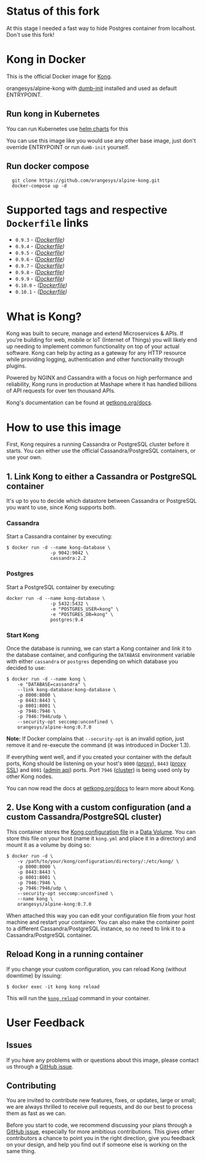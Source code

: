 
# Status of this fork

At this stage I needed a fast way to hide Postgres container from localhost. Don't use this fork!

# Kong in Docker

This is the official Docker image for [Kong][kong-site-url].

orangesys/alpine-kong with [dumb-init](https://github.com/Yelp/dumb-init) installed and used as default ENTRYPOINT.

## Run kong in Kubernetes
You can run Kubernetes use [helm charts](https://github.com/orangesys/charts/tree/master/kong) for this


You can use this image like you would use any other base image, just
don't override ENTRYPOINT or run `dumb-init` yourself.

## Run docker compose
```shell
  git clone https://github.com/orangesys/alpine-kong.git
  docker-compose up -d
```

# Supported tags and respective `Dockerfile` links

- `0.9.3` - *([Dockerfile](https://raw.githubusercontent.com/orangesys/alpine-kong/v0.9.3/0.9.3/Dockerfile))*
- `0.9.4` - *([Dockerfile](https://raw.githubusercontent.com/orangesys/alpine-kong/v0.9.4/0.9.4/Dockerfile))*
- `0.9.5` - *([Dockerfile](https://raw.githubusercontent.com/orangesys/alpine-kong/v0.9.5/0.9.5/Dockerfile))*
- `0.9.6` - *([Dockerfile](https://raw.githubusercontent.com/orangesys/alpine-kong/v0.9.6/0.9.6/Dockerfile))*
- `0.9.7` - *([Dockerfile](https://raw.githubusercontent.com/orangesys/alpine-kong/v0.9.7/0.9.7/Dockerfile))*
- `0.9.8` - *([Dockerfile](https://raw.githubusercontent.com/orangesys/alpine-kong/v0.9.8/0.9.8/Dockerfile))*
- `0.9.9` - *([Dockerfile](https://raw.githubusercontent.com/orangesys/alpine-kong/v0.9.9/0.9.9/Dockerfile))*
- `0.10.0` - *([Dockerfile](https://raw.githubusercontent.com/orangesys/alpine-kong/v0.10.0/0.10.0/Dockerfile))*
- `0.10.1` - *([Dockerfile](https://raw.githubusercontent.com/orangesys/alpine-kong/v0.10.1/0.10.1/Dockerfile))*

# What is Kong?

Kong was built to secure, manage and extend Microservices & APIs. If you're building for web, mobile or IoT (Internet of Things) you will likely end up needing to implement common functionality on top of your actual software. Kong can help by acting as a gateway for any HTTP resource while providing logging, authentication and other functionality through plugins.

Powered by NGINX and Cassandra with a focus on high performance and reliability, Kong runs in production at Mashape where it has handled billions of API requests for over ten thousand APIs.

Kong's documentation can be found at [getkong.org/docs][kong-docs-url].

# How to use this image

First, Kong requires a running Cassandra or PostgreSQL cluster before it starts. You can either use the official Cassandra/PostgreSQL containers, or use your own.

## 1. Link Kong to either a Cassandra or PostgreSQL container

It's up to you to decide which datastore between Cassandra or PostgreSQL you want to use, since Kong supports both.

### Cassandra

Start a Cassandra container by executing:

```shell
$ docker run -d --name kong-database \
                -p 9042:9042 \
                cassandra:2.2
```

### Postgres

Start a PostgreSQL container by executing:

```shell
docker run -d --name kong-database \
                -p 5432:5432 \
                -e "POSTGRES_USER=kong" \
                -e "POSTGRES_DB=kong" \
                postgres:9.4
```

### Start Kong

Once the database is running, we can start a Kong container and link it to the database container, and configuring the `DATABASE` environment variable with either `cassandra` or `postgres` depending on which database you decided to use:

```shell
$ docker run -d --name kong \
    -e "DATABASE=cassandra" \
    --link kong-database:kong-database \
    -p 8000:8000 \
    -p 8443:8443 \
    -p 8001:8001 \
    -p 7946:7946 \
    -p 7946:7946/udp \
    --security-opt seccomp:unconfined \
    orangesys/alpine-kong:0.7.0
```

**Note:** If Docker complains that `--security-opt` is an invalid option, just remove it and re-execute the command (it was introduced in Docker 1.3).

If everything went well, and if you created your container with the default ports, Kong should be listening on your host's `8000` ([proxy][kong-docs-proxy-port]), `8443` ([proxy SSL][kong-docs-proxy-ssl-port]) and `8001` ([admin api][kong-docs-admin-api-port]) ports. Port `7946` ([cluster][kong-docs-cluster-port]) is being used only by other Kong nodes.

You can now read the docs at [getkong.org/docs][kong-docs-url] to learn more about Kong.

## 2. Use Kong with a custom configuration (and a custom Cassandra/PostgreSQL cluster)

This container stores the [Kong configuration file](http://getkong.org/docs/latest/configuration/) in a [Data Volume][docker-data-volume]. You can store this file on your host (name it `kong.yml` and place it in a directory) and mount it as a volume by doing so:

```shell
$ docker run -d \
    -v /path/to/your/kong/configuration/directory/:/etc/kong/ \
    -p 8000:8000 \
    -p 8443:8443 \
    -p 8001:8001 \
    -p 7946:7946 \
    -p 7946:7946/udp \
    --security-opt seccomp:unconfined \
    --name kong \
    orangesys/alpine-kong:0.7.0
```

When attached this way you can edit your configuration file from your host machine and restart your container. You can also make the container point to a different Cassandra/PostgreSQL instance, so no need to link it to a Cassandra/PostgreSQL container.

## Reload Kong in a running container

If you change your custom configuration, you can reload Kong (without downtime) by issuing:

```shell
$ docker exec -it kong kong reload
```

This will run the [`kong reload`][kong-docs-reload] command in your container.

# User Feedback

## Issues

If you have any problems with or questions about this image, please contact us through a [GitHub issue][github-new-issue].

## Contributing

You are invited to contribute new features, fixes, or updates, large or small; we are always thrilled to receive pull requests, and do our best to process them as fast as we can.

Before you start to code, we recommend discussing your plans through a [GitHub issue][github-new-issue], especially for more ambitious contributions. This gives other contributors a chance to point you in the right direction, give you feedback on your design, and help you find out if someone else is working on the same thing.

[kong-site-url]: http://getkong.org
[kong-docs-url]: http://getkong.org/docs
[kong-docs-proxy-port]: http://getkong.org/docs/latest/configuration/#proxy_port
[kong-docs-proxy-ssl-port]: http://getkong.org/docs/latest/configuration/#proxy_listen_ssl
[kong-docs-admin-api-port]: http://getkong.org/docs/latest/configuration/#admin_api_port
[kong-docs-cluster-port]: http://getkong.org/docs/latest/configuration/#cluster_listen
[kong-docs-reload]: http://getkong.org/docs/latest/cli/#reload

[github-new-issue]: https://github.com/Mashape/docker-kong/issues/new
[docker-data-volume]: https://docs.docker.com/userguide/dockervolumes/
